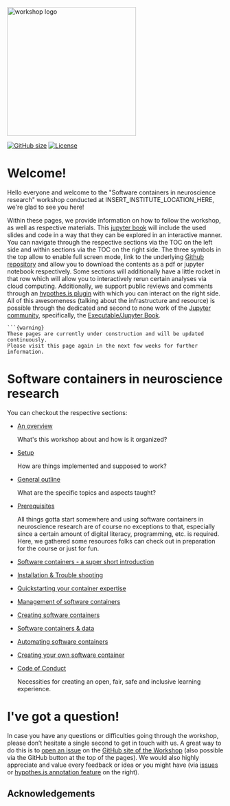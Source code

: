 <img src="https://github.com/PeerHerholz/docker_workshop/workshop/static/workshop_logo.png" alt="workshop logo" width="300" style="margin:0 0 0 0"/>

[![GitHub size](https://github-size-badge.herokuapp.com/peerherholz/docker_workshop.svg)](https://github.com/peerherholz/docker_workshop/archive/main.zip)
[![License](https://img.shields.io/github/license/peerherholz/docker_workshop)](https://github.com/PeerHerholz/docker_workshop)

# Welcome!

Hello everyone and welcome to the "Software containers in neuroscience research" workshop conducted at INSERT_INSTITUTE_LOCATION_HERE, we're glad to see you here!

Within these pages, we provide information on how to follow the workshop, as well as respective materials. This [jupyter book](https://jupyterbook.org/intro.html) will include the used slides and code in a way that they can be explored in an interactive manner. You can navigate through the respective sections via the TOC on the left side and within sections via the TOC on the right side. The three symbols in the top allow to enable full screen mode, link to the underlying [Github repository](https://github.com/PeerHerholz/docker_workshop) and allow you to download the contents as a pdf or jupyter notebook respectively. Some sections will additionally have a little rocket in that row which will allow you to interactively rerun certain analyses via cloud computing. Additionally, we support public reviews and comments through an [hypothes.is plugin](https://web.hypothes.is/) with which you can interact on the right side. All of this awesomeness (talking about the infrastructure and resource) is possible through the dedicated and second to none work of the [Jupyter community](https://jupyter.org/community), specifically, the [Executable/Jupyter Book](https://executablebooks.org/en/latest/).

````{margin}
```{warning}
These pages are currently under construction and will be updated continuously.
Please visit this page again in the next few weeks for further information.
````

# Software containers in neuroscience research
  

You can checkout the respective sections:

* [An overview]()

   What's this workshop about and how is it organized?

* [Setup]()

   How are things implemented and supposed to work?

* [General outline]()

   What are the specific topics and aspects taught?

* [Prerequisites]()

   All things gotta start somewhere and using software containers in neuroscience research are of course no exceptions to that, especially since a certain amount of digital literacy, programming, etc. is required. 
   Here, we gathered some resources folks can check out in preparation for the course or just for fun.

* [Software containers - a super short introduction]()


* [Installation & Trouble shooting]()

* [Quickstarting your container expertise]()

* [Management of software containers]()

* [Creating software containers]()

* [Software containers & data]()

* [Automating software containers]()

* [Creating your own software container]()

* [Code of Conduct]()

   Necessities for creating an open, fair, safe and inclusive learning
   experience.

# I've got a question!

In case you have any questions or difficulties going through the workshop, please don’t hesitate a single second to get in touch with
us. A great way to do this is to
[open an issue](https://github.com/PeerHerholz/docker_workshop/issue) on the
[GitHub site of the Workshop](https://github.com/PeerHerholz/docker_workshop) (also possible via the GitHub button at the top of the pages).
We would also highly appreciate and value every feedback or idea or you
might have (via [issues](https://github.com/PeerHerholz/docker_workshop) or [hypothes.is annotation feature](https://web.hypothes.is/) on the right).

## Acknowledgements

